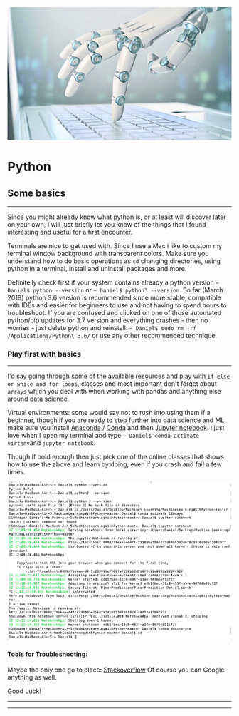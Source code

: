 ![# Welcome to my adventure](/images/robo14.jpeg)

# Python 

## Some basics

--------------------------------------------------- 

Since you might already know what python is, or at least will discover later on your own, I will just briefly let you know of the things that I found interesting and useful for a first encounter. 

Terminals are nice to get used with. Since I use a Mac i like to custom my terminal window background with transparent colors.
Make sure you understand how to do basic operations as `cd` changing directories, using python in a terminal, install and uninstall packages and more. 

Definitelly check first if your system contains already a python version `~ Daniel$ python --version` or `~ Daniel$ python3 --version`. So far (March 2019) python 3.6 version is recommended since more stable, compatible with IDEs and easier for beginners to use and not having to spend hours to troubleshoot. If you are confused and clicked on one of those automated python/pip updates for 3.7 version and everything crashes - then no worries - just delete python and reinstall: `~ Daniel$ sudo rm -rf /Applications/Python\ 3.6/` or use any other recommended technique. 
 

### Play first with basics

--------------------------------------------------

I'd say going through some of the available [resources](https://danielmoraite.github.io/docs/Resources.html) and play with `if else or while and for loops`, classes and most important don't forget about `arrays` which you deal with when working with pandas and anything else around data science. 

Virtual environments: some would say not to rush into using them if a beginner, though if you are ready to step further into data science and ML, make sure you install [Anaconda](https://www.anaconda.com/distribution/) / [Conda](https://conda.io/en/latest/) and then [Jupyter notebook](https://www.jupyter.org). 
I just love when I open my terminal and type `~ Daniel$ conda activate virtenv`and `jupyter notebook`.

Though if bold enough then just pick one of the online classes that shows how to use the above and learn by doing, even if you crash and fail a few times. 

![# Welcome to my adventure](/images/screen1.png)

#### Tools for Troubleshooting:

Maybe the only one go to place: [Stackoverflow](https://stackoverflow.com/search?q=uninstall+python+3.7+on+a+Mac)
Of course you can Google anything as well. 

Good Luck! 

----------
----------
